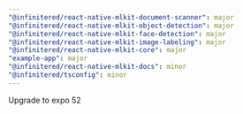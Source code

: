 ```yaml
---
"@infinitered/react-native-mlkit-document-scanner": major
"@infinitered/react-native-mlkit-object-detection": major
"@infinitered/react-native-mlkit-face-detection": major
"@infinitered/react-native-mlkit-image-labeling": major
"@infinitered/react-native-mlkit-core": major
"example-app": major
"@infinitered/react-native-mlkit-docs": minor
"@infinitered/tsconfig": minor
---
```


Upgrade to expo 52
